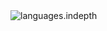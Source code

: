 </td></tr>

<tr><td>
  
<!-- most used language -->
  <img src="https://cdn.jsdelivr.net/gh/PongKJ/PongKJ/github-metrics/languages.indepth.svg" alt="languages.indepth" />
  
<!--START_SECTION:waka-->
<!--END_SECTION:waka-->

</td></tr>
